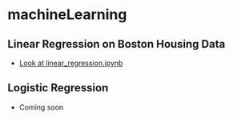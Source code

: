 # machineLearning
 
## Linear Regression on Boston Housing Data
 - [Look at linear_regression.ipynb](https://github.com/tnleang/machineLearning/blob/master/linear_regression.ipynb)

## Logistic Regression
 - Coming soon

